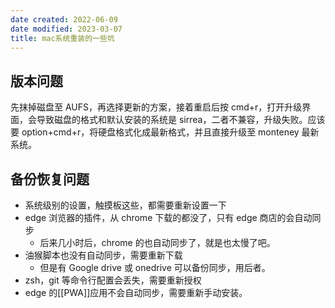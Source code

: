 ```yaml
---
date created: 2022-06-09
date modified: 2023-03-07
title: mac系统重装的一些坑
---
```


## 版本问题

先抹掉磁盘至 AUFS，再选择更新的方案，接着重启后按 cmd+r，打开升级界面，会导致磁盘的格式和默认安装的系统是 sirrea，二者不兼容，升级失败。应该要 option+cmd+r，将硬盘格式化成最新格式，并且直接升级至 monteney 最新系统。

## 备份恢复问题

- 系统级别的设置，触摸板这些，都需要重新设置一下
- edge 浏览器的插件，从 chrome 下载的都没了，只有 edge 商店的会自动同步
	- 后来几小时后，chrome 的也自动同步了，就是也太慢了吧。
- 油猴脚本也没有自动同步，需要重新下载
	- 但是有 Google drive 或 onedrive 可以备份同步，用后者。
- zsh，git 等命令行配置会丢失，需要重新授权
- edge 的[[PWA]]应用不会自动同步，需要重新手动安装。
